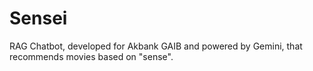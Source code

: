 # Sensei
RAG Chatbot, developed for Akbank GAIB and powered by Gemini, that recommends movies based on "sense".
